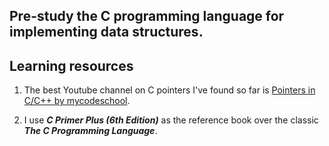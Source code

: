 ## Pre-study the C programming language for implementing data structures.

## Learning resources

1. The best Youtube channel on C pointers I've found so far is [Pointers in C/C++ by mycodeschool](https://www.youtube.com/watch?v=h-HBipu_1P0&list=PL2_aWCzGMAwLZp6LMUKI3cc7pgGsasm2_).

2. I use ***C Primer Plus (6th Edition)*** as the reference book over the classic ***The C Programming Language***.
